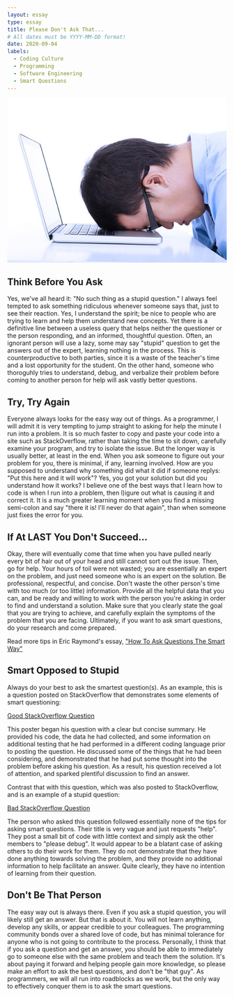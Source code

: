 ```yaml
---
layout: essay
type: essay
title: Please Don't Ask That...
# All dates must be YYYY-MM-DD format!
date: 2020-09-04
labels:
  - Coding Culture
  - Programming
  - Software Engineering
  - Smart Questions
---
```


<img class="ui medium right floated rounded image" src="../images/coders_block-100531704-gallery.idge_.jpg">

## Think Before You Ask

Yes, we've all heard it: "No such thing as a stupid question." I always feel tempted to ask something ridiculous whenever someone says that, just to see their reaction. Yes, I understand the spirit; be nice to people who are trying to learn and help them understand new concepts. Yet there is a definitive line between a useless query that helps neither the questioner or the person responding, and an informed, thoughtful question. Often, an ignorant person will use a lazy, some may say "stupid" question to get the answers out of the expert, learning nothing in the process. This is counterproductive to both parties, since it is a waste of the teacher's time and a lost opportunity for the student. On the other hand, someone who thoroguhly tries to understand, debug, and verbalize their problem before coming to another person for help will ask vastly better questions.

## Try, Try Again

Everyone always looks for the easy way out of things. As a programmer, I will admit it is very tempting to jump straight to asking for help the minute I run into a problem. It is so much faster to copy and paste your code into a site such as StackOverflow, rather than taking the time to sit down, carefully examine your program, and try to isolate the issue. But the longer way is usually better, at least in the end. When you ask someone to figure out your problem for you, there is minimal, if any, learning involved. How are you supposed to understand why something did what it did if someone replys: "Put this here and it will work"? Yes, you got your solution but did you understand how it works? I believe one of the best ways that I learn how to code is when I run into a problem, then l)igure out what is causing it and correct it. It is a much greater learning moment when you find a missing semi-colon and say "there it is! I'll never do that again", than when someone just fixes the error for you.

## If At LAST You Don't Succeed...

Okay, there will eventually come that time when you have pulled nearly every bit of hair out of your head and still cannot sort out the issue. Then, go for help. Your hours of toil were not wasted; you are essentially an expert on the problem, and just need someone who is an expert on the solution. Be professional, respectful, and concise. Don't waste the other person's time with too much (or too little) information. Provide all the helpful data that you can, and be ready and willing to work with the person you're asking in order to find and understand a solution. Make sure that you clearly state the goal that you are trying to achieve, and carefully explain the symptoms of the problem that you are facing. Ultimately, if you want to ask smart questions, do your research and come prepared. 

Read more tips in Eric Raymond's essay, ["How To Ask Questions The Smart Way"](http://www.catb.org/esr/faqs/smart-questions.html)

## Smart Opposed to Stupid

Always do your best to ask the smartest question(s). As an example, this is a question posted on StackOverflow that demonstrates some elements of smart questioning:

[Good StackOverflow Question](https://stackoverflow.com/questions/11227809/why-is-processing-a-sorted-array-faster-than-processing-an-unsorted-array)

This poster began his question with a clear but concise summary. He provided his code, the data he had collected, and some information on additional testing that he had performed in a different coding language prior to posting the question. He discussed some of the things that he had been considering, and demonstrated that he had put some thought into the problem before asking his question. As a result, his question received a lot of attention, and sparked plentiful discussion to find an answer.

Contrast that with this question, which was also posted to StackOverflow, and is an example of a stupid question:

[Bad StackOverflow Question](https://stackoverflow.com/questions/4183955/need-help-in-linq)

The person who asked this question followed essentially none of the tips for asking smart questions. Their title is very vague and just requests "help". They post a small bit of code with little context and simply ask the other members to "please debug". It would appear to be a blatant case of asking others to do their work for them. They do not demonstrate that they have done anything towards solving the problem, and they provide no additional information to help facilitate an answer. Quite clearly, they have no intention of learning from their question.

## Don't Be That Person

The easy way out is always there. Even if you ask a stupid question, you will likely still get an answer. But that is about it. You will not learn anything, develop any skills, or appear credible to your colleagues. The programming community bonds over a shared love of code, but has minimal tolerance for anyone who is not going to contribute to the process. Personally, I think that if you ask a question and get an answer, you should be able to immediately go to someone else with the same problem and teach them the solution. It's about paying it forward and helping people gain more knowledge, so please make an effort to ask the best questions, and don't be "that guy". As programmers, we will all run into roadblocks as we work, but the only way to effectively conquer them is to ask the smart questions.


